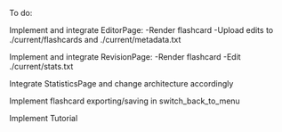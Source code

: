 To do:

Implement and integrate EditorPage:
-Render flashcard
-Upload edits to ./current/flashcards and ./current/metadata.txt

Implement and integrate RevisionPage:
-Render flashcard
-Edit ./current/stats.txt

Integrate StatisticsPage and change architecture accordingly

Implement flashcard exporting/saving in switch_back_to_menu

Implement Tutorial
